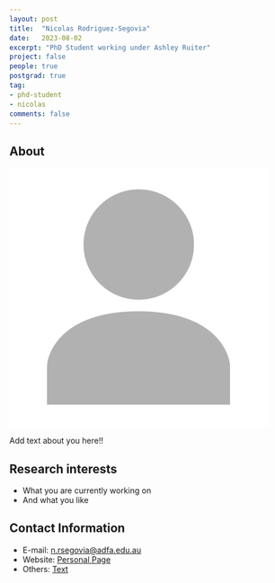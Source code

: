 ```yaml
---
layout: post
title:  "Nicolas Rodriguez-Segovia"
date:   2023-08-02
excerpt: "PhD Student working under Ashley Ruiter"
project: false
people: true
postgrad: true
tag:
- phd-student
- nicolas
comments: false
---
```


## About

<img src="/assets/img/profilePlaceholder.png" class="img-profile" />

Add text about you here!!

## Research interests

- What you are currently working on
- And what you like

## Contact Information

- E-mail: [n.rsegovia@adfa.edu.au](mailto:n.rsegovia@adfa.edu.au)
- Website: [Personal Page](https://nrsegovia.github.io)
- Others: [Text](https://your.link.here)
